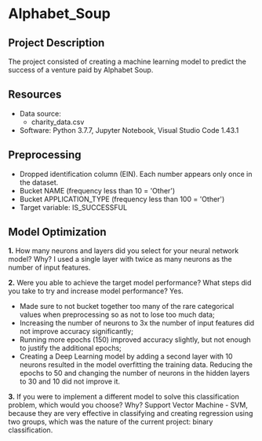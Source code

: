 # Alphabet_Soup

## Project Description
The project consisted of creating a machine learning model to predict the success of a venture paid by Alphabet Soup.

## Resources
- Data source:
    - charity_data.csv
- Software: Python 3.7.7, Jupyter Notebook, Visual Studio Code 1.43.1

## Preprocessing
* Dropped identification column (EIN). Each number appears only once in the dataset.
* Bucket NAME (frequency less than 10 = 'Other')
* Bucket APPLICATION_TYPE (frequency less than 100 = 'Other')
* Target variable: IS_SUCCESSFUL

## Model Optimization
__1.__ How many neurons and layers did you select for your neural network model? Why?
I used a single layer with twice as many neurons as the number of input features. 

__2.__ Were you able to achieve the target model performance? What steps did you take to try and increase model performance?
Yes.
* Made sure to not bucket together too many of the rare categorical values when preprocessing so as not to lose too much data; 
* Increasing the number of neurons to 3x the number of input features did not improve accuracy significantly;
* Running more epochs (150) improved accuracy slightly, but not enough to justify the additional epochs;
* Creating a Deep Learning model by adding a second layer with 10 neurons resulted in the model overfitting the training data. Reducing the epochs to 50 and changing the number of neurons in the hidden layers to 30 and 10 did not improve it.

__3.__ If you were to implement a different model to solve this classification problem, which would you choose? Why?
Support Vector Machine - SVM, because they are very effective in classifying and creating regression using two groups, which was the nature of the current project: binary classification.
